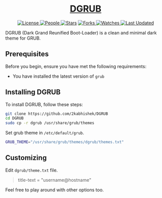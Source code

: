 <div align = "center">

<h1><a href="https://2kabhishek.github.io/DGRUB">DGRUB</a></h1>

<a href="https://github.com/2KAbhishek/DGRUB/blob/main/LICENSE">
<img alt="License" src="https://img.shields.io/github/license/2kabhishek/DGRUB?style=flat&color=eee&label="> </a>

<a href="https://github.com/2KAbhishek/DGRUB/graphs/contributors">
<img alt="People" src="https://img.shields.io/github/contributors/2kabhishek/DGRUB?style=flat&color=ffaaf2&label=People"> </a>

<a href="https://github.com/2KAbhishek/DGRUB/stargazers">
<img alt="Stars" src="https://img.shields.io/github/stars/2kabhishek/DGRUB?style=flat&color=98c379&label=Stars"></a>

<a href="https://github.com/2KAbhishek/DGRUB/network/members">
<img alt="Forks" src="https://img.shields.io/github/forks/2kabhishek/DGRUB?style=flat&color=66a8e0&label=Forks"> </a>

<a href="https://github.com/2KAbhishek/DGRUB/watchers">
<img alt="Watches" src="https://img.shields.io/github/watchers/2kabhishek/DGRUB?style=flat&color=f5d08b&label=Watches"> </a>

<a href="https://github.com/2KAbhishek/DGRUB/pulse">
<img alt="Last Updated" src="https://img.shields.io/github/last-commit/2kabhishek/DGRUB?style=flat&color=e06c75&label="> </a>

</div>

DGRUB (Dark Grand Reunified Boot-Loader) is a clean and minimal dark theme for GRUB.

## Prerequisites

Before you begin, ensure you have met the following requirements:

- You have installed the latest version of `grub`

## Installing DGRUB

To install DGRUB, follow these steps:

```bash
git clone https://github.com/2kabhishek/DGRUB
cd DGRUB
sudo cp -r dgrub /usr/share/grub/themes
```

Set grub theme in `/etc/default/grub`.

```bash
GRUB_THEME="/usr/share/grub/themes/dgrub/themes.txt"
```

## Customizing

Edit `dgrub/theme.txt` file.

> title-text = "username@hostname"

Feel free to play around with other options too.
